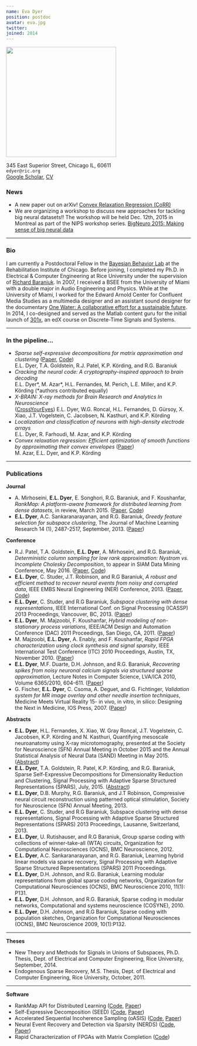 ```yaml
---
name: Eva Dyer
position: postdoc
avatar: eva.jpg
twitter:
joined: 2014
---
```


<img width="300" src="{{site.baseurl}}/images/people/{{page.avatar}}" data-action="zoom">

<i class="fa fa-building"></i> 345 East Superior Street, Chicago IL, 60611<br>
<i class="fa fa-envelope-o"></i> `edyer@ric.org`<br>
<i class="fa fa-external-link"></i>
 [Google Scholar](https://scholar.google.com/citations?user=Sb_jcHcAAAAJ&hl=en&oi=ao), [CV](https://www.dropbox.com/s/5ynd3f9uixkdb1e/Dyer_CV.pdf?dl=0)

### News

- A new paper out on arXiv! [Convex Relaxation Regression (CoRR)](http://arxiv.org/abs/1602.02191)
- We are organizing a workshop to discuss new approaches for tackling big neural datasets!! The workshop will be held Dec. 12th, 2015 in Montreal as part of the NIPS workshop series. [BigNeuro 2015: Making sense of big neural data](http://evadyer.github.io/)

<hr>

### Bio


I am currently a Postdoctoral Fellow in the [Bayesian Behavior Lab](http://klab.smpp.northwestern.edu/wiki/index.php5/Main_Page) at the Rehabilitation Institute of Chicago. Before joining, I completed my Ph.D. in Electrical & Computer Engineering at Rice University under the supervision of [Richard Baraniuk](http://web.ece.rice.edu/richb/). In 2007, I received a BSEE from the University of Miami with a double major in Audio Engineering and Physics. While at the University of Miami, I worked for the Edward Arnold Center for Confluent Media Studies as a multimedia designer and an assistant sound designer for the documentary [One Water: A collaborative effort for a sustainable future](http://www.onewater.org/movie). In 2014, I co-designed and served as the Matlab content guru for the initial launch of [301x](https://www.edx.org/course/discrete-time-signals-systems-part-1-ricex-elec301-1x), an edX course on Discrete-Time Signals and Systems.

<hr>

### In the pipeline...

- _Sparse self-expressive decompositions for matrix approximation and clustering_ ([Paper](http://arxiv.org/abs/1505.00824), [Code]())<br>
E.L. Dyer, T.A. Goldstein, R.J. Patel, K.P. Körding, and R.G. Baraniuk
- _Cracking the neural code: A cryptography-inspired approach to brain decoding_<br>
E.L. Dyer\*, M. Azar\*, H.L. Fernandes, M. Perich, L.E. Miller, and K.P. Körding (\*authors contributed equally)
- _X-BRAIN: X-ray methods for Brain Research and Analytics In Neuroscience_<br> ([CrossYourEyes](http://klab.smpp.northwestern.edu/wiki/images/1/1e/0072.gif))
E.L. Dyer, W.G. Roncal, H.L. Fernandes, D. Gürsoy, X. Xiao, J.T. Vogelstein, C. Jacobsen, N. Kasthuri, and K.P. Körding
- _Localization and classification of neurons with high-density electrode arrays_<br>
E.L. Dyer, R. Farhoudi, M. Azar, and K.P. Körding
- _Convex relaxation regression: Efficient optimization of smooth functions by approximating their convex envelopes_ ([Paper](http://arxiv.org/abs/1602.02191))<br>
M. Azar, E.L. Dyer, and K.P. Körding

<hr>

### Publications

**Journal**

- A. Mirhoseini, **E.L. Dyer**, E. Songhori, R.G. Baraniuk, and F. Koushanfar, _RankMap: A platform-aware framework for distributed learning from dense datasets_, in review, March 2015. ([Paper](http://arxiv.org/abs/1503.08169), [Code](https://github.com/azalia/RankMap))
- **E.L. Dyer**, A.C. Sankaranarayanan, and R.G. Baraniuk, _Greedy feature selection for subspace clustering_, The Journal of Machine Learning Research 14 (1), 2487-2517, September, 2013. ([Paper](https://www.dropbox.com/s/ll13utoiezvnbc6/Dyer_JMLR13.pdf?dl=0))

**Conference**

- R.J. Patel, T.A. Goldstein, **E.L. Dyer**, A. Mirhoseini, and R.G. Baraniuk, _Deterministic column sampling for low rank approximation: Nystrom vs. Incomplete Cholesky Decomposition_, to appear in SIAM Data Mining Conference, May 2016. ([Paper](https://www.dropbox.com/s/o4wl96k2hdxxuhf/Patel_SDM2016.pdf?dl=0), [Code](https://bitbucket.org/rjp2/oasis/))
- **E.L. Dyer**, C. Studer, J.T. Robinson, and R.G Baraniuk, _A robust and efficient method to recover neural events from noisy and corrupted data_, IEEE EMBS Neural Engineering (NER) Conference, 2013. ([Paper](https://www.dropbox.com/s/9bse7aly4bqh2d0/Dyer_EMBS2014.pdf?dl=0), [Code](https://github.com/KordingLab/nerds))
- **E.L. Dyer**, C. Studer, and R.G Baraniuk, _Subspace clustering with dense representations_, IEEE International Conf. on Signal Processing (ICASSP) 2013 Proceedings, Vancouver, BC, 2013. ([Paper](https://www.dropbox.com/s/7yr34ifdhbbp4h7/Dyer_ICASSP2013.pdf?dl=0))
- **E.L. Dyer**, M. Majzoobi, F. Koushanfar, _Hybrid modeling of non-stationary process variations_, IEEE/ACM Design and Automation Conference (DAC) 2011 Proceedings, San Diego, CA, 2011. ([Paper](https://www.dropbox.com/s/ez16ijczply4fvq/Dyer_DAC2011.pdf?dl=0))
- M. Majzoobi, **E.L. Dyer**, A. Enably, and F. Koushanfar, _Rapid FPGA characterization using clock synthesis and signal sparsity_, IEEE International Test Conference (ITC) 2010 Proceedings, Austin, TX, November 2010. ([Paper](https://www.dropbox.com/s/0llytz2o5iw47mq/Majzoobi_ITC2010.pdf?dl=0))
- **E.L. Dyer**, M.F. Duarte, D.H. Johnson, and R.G. Baraniuk, _Recovering spikes from noisy neuronal calcium signals via structured sparse approximation_, Lecture Notes in Computer Science, LVA/ICA 2010, Volume 6365/2010, 604-611. ([Paper](https://www.dropbox.com/s/8qy8n8yeozsyqxf/Dyer_LVA2010.pdf?dl=0))
- G. Fischer, **E.L. Dyer**, C. Csoma, A. Deguet, and G. Fichtinger, _Validation system for MR image overlay and other needle insertion techniques_, Medicine Meets Virtual Reality 15- in vivo, in vitro, in silico: Designing the Next in Medicine, IOS Press, 2007. ([Paper](https://www.dropbox.com/s/qkaaae97gafxug5/Fischer_MMVR15.pdf?dl=0))


**Abstracts**

- **E.L. Dyer**, H.L. Fernandes, X. Xiao, W. Gray Roncal, J.T. Vogelstein, C. Jacobsen, K.P. Körding and N. Kasthuri, Quantifying mesoscale neuroanatomy using X-ray microtomography, presented at the Society for Neuroscience (SFN) Annual Meeting in October 2015 and the Annual Statistical Analysis of Neural Data (SAND) Meeting in May 2015.([Abstract](https://www.dropbox.com/s/dcp0gp8bttgf3bz/Dyer_SFN2015.pdf?dl=0))
- **E.L. Dyer**, T.A. Goldstein, R. Patel, K.P. Körding, and R.G. Baraniuk, Sparse Self-Expressive Decompositions for Dimensionality Reduction and Clustering, Signal Processing with Adaptive Sparse Structured Representations (SPARS), July, 2015. ([Abstract](https://www.dropbox.com/s/vle719pfb6os1cy/Dyer_SPARS2015.pdf?dl=0))
- **E.L. Dyer**, D.B. Murphy, R.G. Baraniuk, and J.T Robinson, Compressive neural circuit reconstruction using patterned optical stimulation, Society for Neuroscience (SFN) Annual Meeting, 2013.
- **E.L. Dyer**, C. Studer, and R.G Baraniuk, Subspace clustering with dense representations, Signal Processing with Adaptive Sparse Structured Representations (SPARS) 2013 Proceedings, Lausanne, Switzerland, 2013.
- **E.L. Dyer**, U. Rutishauser, and R.G Baraniuk, Group sparse coding with collections of winner-take-all (WTA) circuits, Organization for Computational Neurosciences (OCNS), BMC Neuroscience, 2012.
- **E.L. Dyer**, A.C. Sankaranarayanan, and R.G. Baraniuk, Learning hybrid linear models via sparse recovery, Signal Processing with Adaptive Sparse Structured Representations (SPARS) 2011 Proceedings.
- **E.L. Dyer**, D.H. Johnson, and R.G. Baraniuk, Learning modular representations from global sparse coding networks, Organization for Computational Neurosciences (OCNS), BMC Neuroscience 2010, 11(1): P131.
- **E.L. Dyer**, D.H. Johnson, and R.G. Baraniuk, Sparse coding in modular networks, Computational and systems neuroscience (COSYNE), 2010.
- **E.L. Dyer**, D.H. Johnson, and R.G Baraniuk, Sparse coding with population sketches, Organization for Computational Neurosciences (OCNS), BMC Neuroscience 2009, 10(1):P132.

<hr>

**Theses**

- New Theory and Methods for Signals in Unions of Subspaces, Ph.D. Thesis, Dept. of Electrical and Computer Engineering, Rice University, September, 2014.
- Endogenous Sparse Recovery, M.S. Thesis, Dept. of Electrical and Computer Engineering, Rice University, October, 2011.

<hr>

**Software**

- RankMap API for Distributed Learning ([Code](https://github.com/azalia/RankMap), [Paper](http://arxiv.org/abs/1503.08169))
- Self-Expressive Decomposition (SEED) ([Code](https://github.com/KordingLab/SEED), [Paper](http://arxiv.org/abs/1505.00824))
- Accelerated Sequential Incoherence Sampling (oASIS) ([Code](https://bitbucket.org/rjp2/oasis/), [Paper](http://arxiv.org/abs/1505.05208))
- Neural Event Recovery and Detection via Sparsity (NERDS) ([Code](https://github.com/KordingLab/nerds), [Paper](http://www.ece.rice.edu/~eld1/pubs/Dyer_ICASSP2013.pdf))
- Rapid Characterization of FPGAs with Matrix Completion ([Code](http://www.ece.rice.edu/~eld1/software/RapidFPGA.zip))

